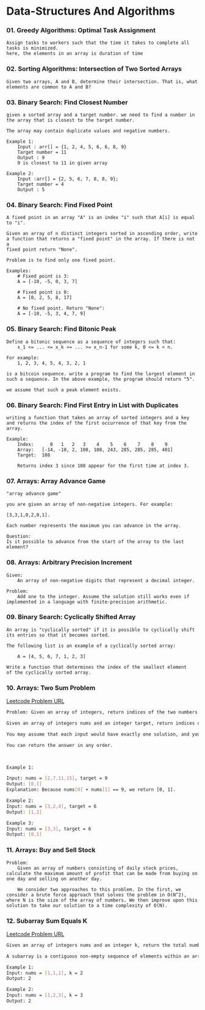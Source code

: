 # Data-Structures And Algorithms


### 01. Greedy Algorithms: Optimal Task Assignment

    Assign tasks to workers such that the time it takes to complete all tasks is minimized.
    here, the elements in an array is duration of time

### 02. Sorting Algorithms: Intersection of Two Sorted Arrays

    Given two arrays, A and B, determine their intersection. That is, what elements are common to A and B?


### 03. Binary Search: Find Closest Number

    given a sorted array and a target number. we need to find a number in the array that is closest to the target number.

    The array may contain duplicate values and negative numbers.

    Example 1:
        Input : arr[] = {1, 2, 4, 5, 6, 6, 8, 9}
        Target number = 11
        Output : 9
        9 is closest to 11 in given array

    Example 2:
        Input :arr[] = {2, 5, 6, 7, 8, 8, 9};
        Target number = 4
        Output : 5

### 04. Binary Search: Find Fixed Point

    A fixed point in an array "A" is an index "i" such that A[i] is equal to "i".

    Given an array of n distinct integers sorted in ascending order, write a function that returns a "fixed point" in the array. If there is not a 
    fixed point return "None".

    Problem is to find only one fixed point.

    Examples:
        # Fixed point is 3:
        A = [-10, -5, 0, 3, 7]

        # Fixed point is 0:
        A = [0, 2, 5, 8, 17]

        # No fixed point. Return "None":
        A = [-10, -5, 3, 4, 7, 9]

### 05. Binary Search: Find Bitonic Peak

    Define a bitonic sequence as a sequence of integers such that:
        x_1 <= ... <= x_k >= ... >= x_n-1 for some k, 0 <= k < n.

    For example:
        1, 2, 3, 4, 5, 4, 3, 2, 1

    is a bitcoin sequence. write a program to find the largest element in
    such a sequence. In the above example, the program should return "5".

    we assume that such a peak element exists.

### 06. Binary Search: Find First Entry in List with Duplicates

    writing a function that takes an array of sorted integers and a key and returns the index of the first occurrence of that key from the array.

    Example:
        Index:      0   1   2   3    4    5    6    7    8    9
        Array:   [-14, -10, 2, 108, 108, 243, 285, 285, 285, 401]
        Target:  108

        Returns index 3 since 108 appear for the first time at index 3.

### 07. Arrays: Array Advance Game

    "array advance game"

    you are given an array of non-negative integers. For example:
    
    [3,3,1,0,2,0,1].

    Each number represents the maximum you can advance in the array. 

    Question:
    Is it possible to advance from the start of the array to the last element?

### 08. Arrays: Arbitrary Precision Increment

    Given:
        An array of non-negative digits that represent a decimal integer.

    Problem:
        Add one to the integer. Assume the solution still works even if implemented in a language with finite-precision arithmetic.

### 09. Binary Search: Cyclically Shifted Array

    An array is "cyclically sorted" if it is possible to cyclically shift
    its entries so that it becomes sorted.

    The following list is an example of a cyclically sorted array:

        A = [4, 5, 6, 7, 1, 2, 3]

    Write a function that determines the index of the smallest element
    of the cyclically sorted array.

### 10. Arrays: Two Sum Problem

[Leetcode Problem URL](https://leetcode.com/problems/two-sum/)

```bash
Problem: Given an array of integers, return indices of the two numbers such that they add up to a specific target. You may assume that each input would have exactly one solution, and you may not use the same element twice.

Given an array of integers nums and an integer target, return indices of the two numbers such that they add up to target.

You may assume that each input would have exactly one solution, and you may not use the same element twice.

You can return the answer in any order.

 

Example 1:

Input: nums = [2,7,11,15], target = 9
Output: [0,1]
Explanation: Because nums[0] + nums[1] == 9, we return [0, 1].

Example 2:
Input: nums = [3,2,4], target = 6
Output: [1,2]

Example 3:
Input: nums = [3,3], target = 6
Output: [0,1]
```

### 11. Arrays: Buy and Sell Stock

    Problem:
        Given an array of numbers consisting of daily stock prices, calculate the maximum amount of profit that can be made from buying on one day and selling on another day.

        We consider two approaches to this problem. In the first, we consider a brute force approach that solves the problem in O(N^2), where N is the size of the array of numbers. We then improve upon this solution to take our solution to a time complexity of O(N).

### 12. Subarray Sum Equals K

[Leetcode Problem URL](https://leetcode.com/problems/subarray-sum-equals-k/)
```bash
Given an array of integers nums and an integer k, return the total number of subarrays whose sum equals to k.

A subarray is a contiguous non-empty sequence of elements within an array.

Example 1:
Input: nums = [1,1,1], k = 2
Output: 2

Example 2:
Input: nums = [1,2,3], k = 3
Output: 2
```
